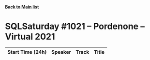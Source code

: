 #### [Back to Main list](index.md)
# SQLSaturday #1021 – Pordenone – Virtual 2021
Start Time (24h)|Speaker|Track|Title
---|---|---|---
